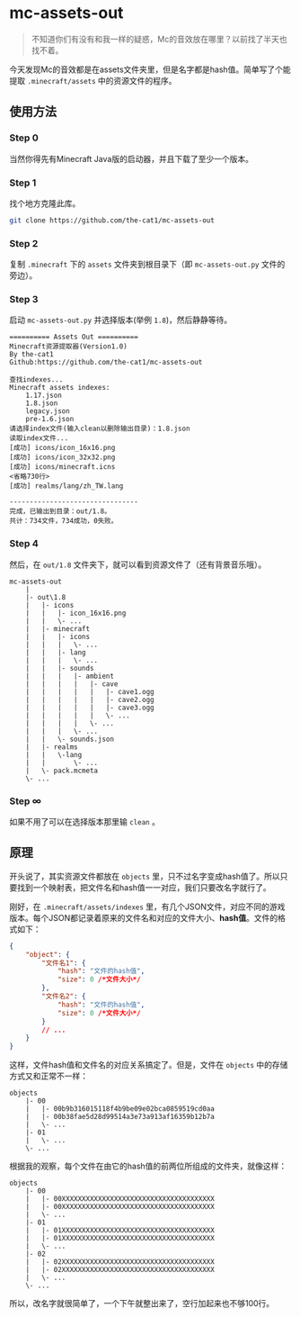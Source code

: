 # mc-assets-out
> 不知道你们有没有和我一样的疑惑，Mc的音效放在哪里？以前找了半天也找不着。

今天发现Mc的音效都是在assets文件夹里，但是名字都是hash值。简单写了个能提取 `.minecraft/assets` 中的资源文件的程序。

## 使用方法
### Step 0
当然你得先有Minecraft Java版的启动器，并且下载了至少一个版本。

### Step 1
找个地方克隆此库。

```bash
git clone https://github.com/the-cat1/mc-assets-out
```

### Step 2
复制 `.minecraft` 下的 `assets` 文件夹到根目录下（即 `mc-assets-out.py` 文件的旁边）。

### Step 3
启动 `mc-assets-out.py` 并选择版本(举例 `1.8`)，然后静静等待。

```
========== Assets Out ==========
Minecraft资源提取器(Version1.0)
By the-cat1
Github:https://github.com/the-cat1/mc-assets-out

查找indexes...
Minecraft assets indexes:
    1.17.json
    1.8.json
    legacy.json
    pre-1.6.json
请选择index文件(输入clean以删除输出目录)：1.8.json
读取index文件...
[成功] icons/icon_16x16.png
[成功] icons/icon_32x32.png
[成功] icons/minecraft.icns
<省略730行>
[成功] realms/lang/zh_TW.lang

--------------------------------
完成，已输出到目录：out/1.8。
共计：734文件，734成功，0失败。
```

### Step 4
然后，在 `out/1.8` 文件夹下，就可以看到资源文件了（还有背景音乐哦）。

```
mc-assets-out
    |
    |- out\1.8
    |   |- icons
    |   |   |- icon_16x16.png
    |   |   \- ...
    |   |- minecraft
    |   |   |- icons
    |   |   |   \- ...
    |   |   |- lang
    |   |   |   \- ...
    |   |   |- sounds
    |   |   |   |- ambient
    |   |   |   |   |- cave
    |   |   |   |   |   |- cave1.ogg
    |   |   |   |   |   |- cave2.ogg
    |   |   |   |   |   |- cave3.ogg
    |   |   |   |   |   \- ...
    |   |   |   |   \- ...
    |   |   |   \- ...
    |   |   \- sounds.json
    |   |- realms
    |   |   \-lang
    |   |       \- ...
    |   \- pack.mcmeta
    \- ...
```

### Step ∞
如果不用了可以在选择版本那里输 `clean` 。

## 原理
开头说了，其实资源文件都放在 `objects` 里，只不过名字变成hash值了。所以只要找到一个映射表，把文件名和hash值一一对应，我们只要改名字就行了。

刚好，在 `.minecraft/assets/indexes` 里，有几个JSON文件，对应不同的游戏版本。每个JSON都记录着原来的文件名和对应的文件大小、**hash值**。文件的格式如下：

```json
{
    "object": {
        "文件名1": {
            "hash": "文件的hash值",
            "size": 0 /*文件大小*/
        },
        "文件名2": {
            "hash": "文件的hash值",
            "size": 0 /*文件大小*/
        }
        // ...
    }
}
```

这样，文件hash值和文件名的对应关系搞定了。但是，文件在 `objects` 中的存储方式又和正常不一样：

```
objects
    |- 00
    |   |- 00b9b316015118f4b9be09e02bca0859519cd0aa
    |   |- 00b38fae5d28d99514a3e73a913af16359b12b7a
    |   \- ...
    |- 01
    |   \- ...
    \- ...
```

根据我的观察，每个文件在由它的hash值的前两位所组成的文件夹，就像这样：

```
objects
    |- 00
    |   |- 00XXXXXXXXXXXXXXXXXXXXXXXXXXXXXXXXXXXXXX
    |   |- 00XXXXXXXXXXXXXXXXXXXXXXXXXXXXXXXXXXXXXX
    |   \- ...
    |- 01
    |   |- 01XXXXXXXXXXXXXXXXXXXXXXXXXXXXXXXXXXXXXX
    |   |- 01XXXXXXXXXXXXXXXXXXXXXXXXXXXXXXXXXXXXXX
    |   \- ...
    |- 02
    |   |- 02XXXXXXXXXXXXXXXXXXXXXXXXXXXXXXXXXXXXXX
    |   |- 02XXXXXXXXXXXXXXXXXXXXXXXXXXXXXXXXXXXXXX
    |   \- ...
    \- ...
```

所以，改名字就很简单了，一个下午就整出来了，空行加起来也不够100行。
